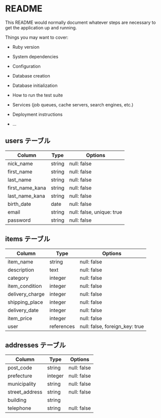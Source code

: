 # README

This README would normally document whatever steps are necessary to get the
application up and running.

Things you may want to cover:

* Ruby version

* System dependencies

* Configuration

* Database creation

* Database initialization

* How to run the test suite

* Services (job queues, cache servers, search engines, etc.)

* Deployment instructions

* ...


## users テーブル
| Column             | Type   | Options                              |
| ------------------ | ------ | ------------------------------------ |
| nick_name          | string | null: false                          |
| first_name         | string | null: false                          |
| last_name          | string | null: false                          |
| first_name_kana    | string | null: false                          |
| last_name_kana     | string | null: false                          |
| birth_date         | date   | null: false                          |
| email              | string | null: false, unique: true            |
| password           | string | null: false                          |




## items テーブル
| Column                | Type       | Options                        |
| --------------------- | ---------- | ------------------------------ |
| item_name             | string     | null: false                    |
| description           | text       | null: false                    |
| category              | integer    | null: false                    |
| item_condition        | integer    | null: false                    |
| delivery_charge       | integer    | null: false                    |
| shipping_place        | integer    | null: false                    |
| delivery_date         | integer    | null: false                    |
| item_price            | integer    | null: false                    |
| user                  | references | null: false, foreign_key: true |





## addresses テーブル
| Column             | Type       | Options                        |
| ------------------ | ---------- | ------------------------------ |
| post_code          | string     | null: false                    |
| prefecture         | integer    | null: false                    |
| municipality       | string     | null: false                    |
| street_address     | string     | null: false                    |
| building           | string     |                                |
| telephone          | string     | null: false                    |


